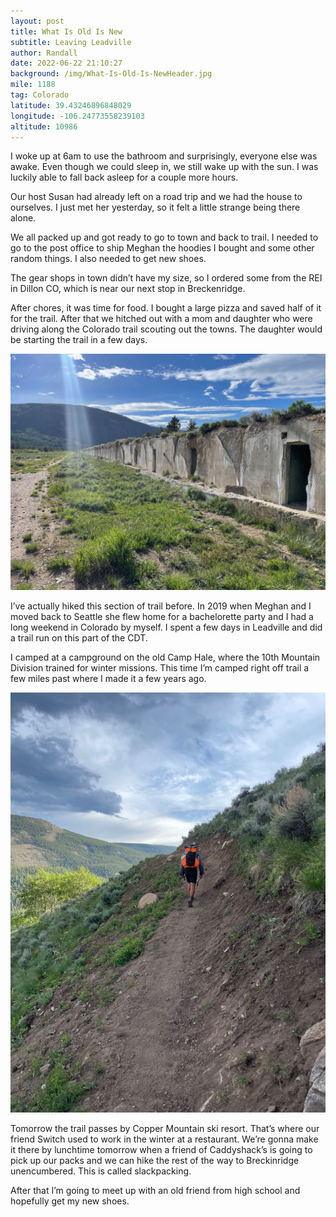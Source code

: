 ```yaml
---
layout: post
title: What Is Old Is New
subtitle: Leaving Leadville
author: Randall
date: 2022-06-22 21:10:27
background: /img/What-Is-Old-Is-NewHeader.jpg
mile: 1188
tag: Colorado
latitude: 39.43246896848029
longitude: -106.24773558239103
altitude: 10986
---
```

I woke up at 6am to use the bathroom and surprisingly, everyone else was awake. Even though we could sleep in, we still wake up with the sun. I was luckily able to fall back asleep for a couple more hours.

Our host Susan had already left on a road trip and we had the house to ourselves. I just met her yesterday, so it felt a little strange being there alone.

We all packed up and got ready to go to town and back to trail. I needed to go to the post office to ship Meghan the hoodies I bought and some other random things. I also needed to get new shoes.

The gear shops in town didn’t have my size, so I ordered some from the REI in Dillon CO, which is near our next stop in Breckenridge.

After chores, it was time for food. I bought a large pizza and saved half of it for the trail. After that we hitched out with a mom and daughter who were driving along the Colorado trail scouting out the towns. The daughter would be starting the trail in a few days.

<img src="/img/What Is Old Is New0.jpg" class="img-fluid">

I’ve actually hiked this section of trail before. In 2019 when Meghan and I moved back to Seattle she flew home for a bachelorette party and I had a long weekend in Colorado by myself. I spent a few days in Leadville and did a trail run on this part of the CDT.

I camped at a campground on the old Camp Hale, where the 10th Mountain Division trained for winter missions. This time I’m camped right off trail a few miles past where I made it a few years ago.

<img src="/img/What Is Old Is New1.jpg" class="img-fluid">

Tomorrow the trail passes by Copper Mountain ski resort. That’s where our friend Switch used to work in the winter at a restaurant. We’re gonna make it there by lunchtime tomorrow when a friend of Caddyshack’s is going to pick up our packs and we can hike the rest of the way to Breckinridge unencumbered. This is called slackpacking.

After that I’m going to meet up with an old friend from high school and hopefully get my new shoes.
